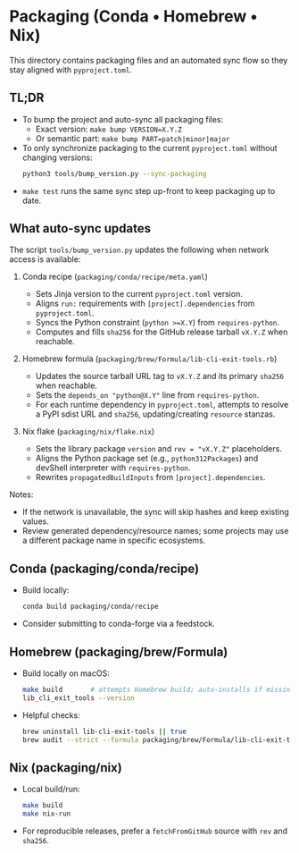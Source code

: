 # Packaging (Conda • Homebrew • Nix)

This directory contains packaging files and an automated sync flow so they stay aligned with `pyproject.toml`.

## TL;DR

- To bump the project and auto-sync all packaging files:
  - Exact version: `make bump VERSION=X.Y.Z`
  - Or semantic part: `make bump PART=patch|minor|major`
- To only synchronize packaging to the current `pyproject.toml` without changing versions:
  ```bash
  python3 tools/bump_version.py --sync-packaging
  ```
- `make test` runs the same sync step up-front to keep packaging up to date.

## What auto-sync updates

The script `tools/bump_version.py` updates the following when network access is available:

1) Conda recipe (`packaging/conda/recipe/meta.yaml`)
   - Sets Jinja version to the current `pyproject.toml` version.
   - Aligns `run:` requirements with `[project].dependencies` from `pyproject.toml`.
   - Syncs the Python constraint (`python >=X.Y`) from `requires-python`.
   - Computes and fills `sha256` for the GitHub release tarball `vX.Y.Z` when reachable.

2) Homebrew formula (`packaging/brew/Formula/lib-cli-exit-tools.rb`)
   - Updates the source tarball URL tag to `vX.Y.Z` and its primary `sha256` when reachable.
   - Sets the `depends_on "python@X.Y"` line from `requires-python`.
   - For each runtime dependency in `pyproject.toml`, attempts to resolve a PyPI sdist URL and `sha256`, updating/creating `resource` stanzas.

3) Nix flake (`packaging/nix/flake.nix`)
   - Sets the library package `version` and `rev = "vX.Y.Z"` placeholders.
   - Aligns the Python package set (e.g., `python312Packages`) and devShell interpreter with `requires-python`.
   - Rewrites `propagatedBuildInputs` from `[project].dependencies`.

Notes:
- If the network is unavailable, the sync will skip hashes and keep existing values.
- Review generated dependency/resource names; some projects may use a different package name in specific ecosystems.

## Conda (packaging/conda/recipe)

- Build locally:
  ```bash
  conda build packaging/conda/recipe
  ```
- Consider submitting to conda-forge via a feedstock.

## Homebrew (packaging/brew/Formula)

- Build locally on macOS:
  ```bash
  make build       # attempts Homebrew build; auto-installs if missing
  lib_cli_exit_tools --version
  ```
- Helpful checks:
  ```bash
  brew uninstall lib-cli-exit-tools || true
  brew audit --strict --formula packaging/brew/Formula/lib-cli-exit-tools.rb || true
  ```

## Nix (packaging/nix)

- Local build/run:
  ```bash
  make build
  make nix-run
  ```
- For reproducible releases, prefer a `fetchFromGitHub` source with `rev` and `sha256`.
